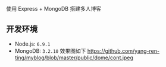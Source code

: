 使用 Express + MongoDB 搭建多人博客

## 开发环境

- Node.js: `6.9.1`
- MongoDB: `3.2.10`
效果图如下
https://github.com/yang-ren-ting/myblog/blob/master/public/dome/cont.jpeg

